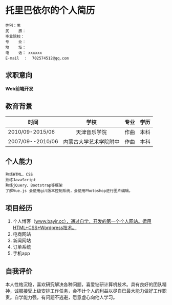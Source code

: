 # 托里巴依尔的个人简历

```
性别：男
民    族： 
毕业院校： 
专    业： 
地    址： 
电    话： xxxxxx
E-mail  ：  702574512@qq.com
```

## 求职意向

**Web前端开发**

## 教育背景

| 时间        | 学校           | 专业  |学历|
| ------------- |:-------------:| -----:|----:|
| 2010/09-2015/06 | 天津音乐学院 |作曲 |本科|
| 2007/09--2010/06| 内蒙古大学艺术学院附中| 作曲|本科|

## 个人能力

```
熟练HTML、CSS
熟练JavaScript
熟练jQuery、Bootstrap等框架
了解Vue.js 会使用git版本控制系统，会使用Photoshop进行图片编辑。
```

## 项目经历

1. 个人博客（www.bayir.cc），通过自学，开发的第一个个人网站。运用HTML+CSS+Wordpress技术。
2. 电商网站
3. 新闻网站
4. 订单系统
5. 手机app

## 自我评价

本人性格沉稳，喜欢研究解决各种问题，喜爱钻研计算机技术。具有良好的团队精神，诚服接受上级安排工作任务，会不计个人的利益以尽自已最大能力做好工作职责。自学能力强，有问题不逃避，愿意虚心向他人学习。
